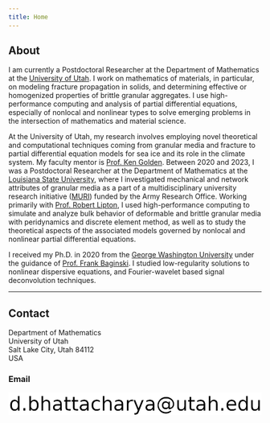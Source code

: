 ```yaml
---
title: Home
---
```

## About 

I am currently a Postdoctoral Researcher at the Department of Mathematics at the [University of Utah](https://www.utah.edu/).
I work on mathematics of materials, in particular, on modeling fracture propagation in solids, and determining effective or homogenized properties of brittle granular aggregates. I use high-performance computing and analysis of partial differential equations, especially of nonlocal and nonlinear types to solve emerging problems in the intersection of mathematics and material science.

At the University of Utah, my research involves employing novel theoretical and computational techniques coming from granular media and fracture to partial differential equation models for sea ice and its role in the climate system.
My faculty mentor is [Prof. Ken Golden](https://www.math.utah.edu/~golden/).
Between 2020 and 2023, I was a Postdoctoral Researcher at the Department of Mathematics at the [Louisiana State University](https://lsu.edu/), where
I investigated mechanical and network attributes of granular media as a part of a multidisciplinary university research initiative ([MURI](https://muri-granulardna.sites.caltech.edu/)) funded by the Army Research Office. 
Working primarily with [Prof. Robert Lipton](https://www.math.lsu.edu/~lipton/), I used high-performance computing to simulate and analyze bulk behavior of deformable and brittle granular media with peridynamics and discrete element method, as well as to study the theoretical aspects of the associated models governed by nonlocal and nonlinear partial differential equations.

I received my Ph.D. in 2020 from the [George Washington University](https://www.gwu.edu/) under the guidance of [Prof. Frank Baginski](https://home.gwu.edu/~baginski/baginski.html). I studied low-regularity solutions to nonlinear dispersive equations, and Fourier-wavelet based signal deconvolution techniques.

<!-- My research interests include: -->
<!-- - High-performance computing to simulate and analyze the behavior of deformable and brittle granular media using peridynamics and discrete element method (DEM). -->
<!-- - Theoretical aspects of partial differential equations, in particular, nonlinear, nonlocal, and  dispersive equations primarily arising from continuum mechanics. -->
<!-- I study analysis and partial differential equations, in particular, nonlocal and nonlinear dispersive equations and their applications to continuum mechanics (classical and peridynamics) and granular media using high-performance computing.  -->
<!-- I am also interested in signal processing and machine learning.  -->
<!-- See my [research page](/research/) for more details. -->


* * * 

## Contact

Department of Mathematics <br/>
University of Utah <br/>
Salt Lake City, Utah 84112 <br/>
USA <br/>

### Email
![email](./content/email-utah.png)

